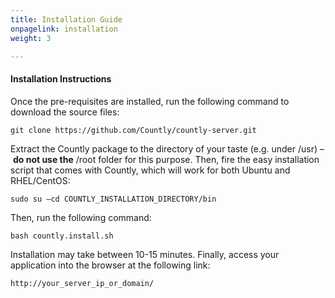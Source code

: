 ```yaml
---
title: Installation Guide
onpagelink: installation
weight: 3

---
```


#### **Installation Instructions**

Once the pre-requisites are installed, run the following command to download the source files:

    git clone https://github.com/Countly/countly-server.git

Extract the Countly package to the directory of your taste (e.g. under /usr) – **do not use the** /root folder for this purpose. Then, fire the easy installation script that comes with Countly, which will work for both Ubuntu and RHEL/CentOS:

    sudo su –cd COUNTLY_INSTALLATION_DIRECTORY/bin

Then, run the following command:

    bash countly.install.sh

Installation may take between 10-15 minutes. Finally, access your application into the browser at the following link:  

    http://your_server_ip_or_domain/


